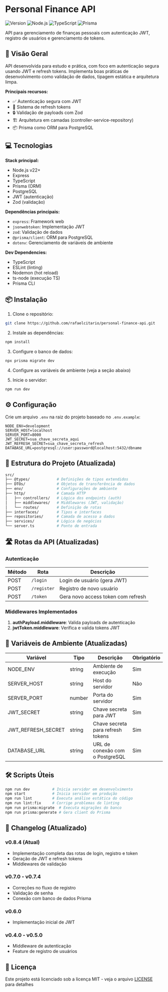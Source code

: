 # Personal Finance API

![Version](https://img.shields.io/badge/version-v0.8.4-blue)
![Node.js](https://img.shields.io/badge/Node.js-v22.15.1+-green)
![TypeScript](https://img.shields.io/badge/TypeScript-v5.8.3+-blue)
![Prisma](https://img.shields.io/badge/Prisma-ORM-brightgreen)

API para gerenciamento de finanças pessoais com autenticação JWT, registro de usuários e gerenciamento de tokens.

## 🌟 Visão Geral

API desenvolvida para estudo e prática, com foco em autenticação segura usando JWT e refresh tokens. Implementa boas práticas de desenvolvimento como validação de dados, tipagem estática e arquitetura limpa.

**Principais recursos:**

- ✅ Autenticação segura com JWT
- 🔄️ Sistema de refresh tokens
- 🔒 Validação de payloads com Zod
- 🏗️ Arquitetura em camadas (controller-service-repository)
- 📦 Prisma como ORM para PostgreSQL

## 💻 Tecnologias

**Stack principal:**

- Node.js v22+
- Express
- TypeScript
- Prisma (ORM)
- PostgreSQL
- JWT (autenticação)
- Zod (validação)

**Dependências principais:**

- `express`: Framework web
- `jsonwebtoken`: Implementação JWT
- `zod`: Validação de dados
- `@prisma/client`: ORM para PostgreSQL
- `dotenv`: Gerenciamento de variáveis de ambiente

**Dev Dependencies:**

- TypeScript
- ESLint (linting)
- Nodemon (hot reload)
- ts-node (execução TS)
- Prisma CLI

## 📦 Instalação

1. Clone o repositório:

```bash
git clone https://github.com/rafaelcitario/personal-finance-api.git
```

2. Instale as dependências:

```bash
npm install
```

3. Configure o banco de dados:

```bash
npx prisma migrate dev
```

4. Configure as variáveis de ambiente (veja a seção abaixo)

5. Inicie o servidor:

```bash
npm run dev
```

## ⚙️ Configuração

Crie um arquivo `.env` na raiz do projeto baseado no `.env.example`:

```env
NODE_ENV=development
SERVER_HOST=localhost
SERVER_PORT=8000
JWT_SECRET=sua_chave_secreta_aqui
JWT_REFRESH_SECRET=sua_chave_secreta_refresh
DATABASE_URL=postgresql://user:password@localhost:5432/dbname
```

## 📂 Estrutura do Projeto (Atualizada)

```bash
src/
├── @types/            # Definições de tipos extendidos
├── DTOs/              # Objetos de transferência de dados
├── env/               # Configurações de ambiente
├── http/              # Camada HTTP
│   ├── controllers/   # Lógica dos endpoints (auth)
│   ├── middlewares/   # Middlewares (JWT, validação)
│   └── routes/        # Definição de rotas
├── interfaces/        # Tipos e interfaces
├── repositories/      # Camada de acesso a dados
├── services/          # Lógica de negócios
└── server.ts          # Ponto de entrada
```

## 🛣️ Rotas da API (Atualizadas)

### Autenticação

| Método | Rota        | Descrição                          |
|--------|-------------|------------------------------------|
| POST   | `/login`    | Login de usuário (gera JWT)        |
| POST   | `/register` | Registro de novo usuário           |
| POST   | `/token`    | Gera novo access token com refresh |

### Middlewares Implementados

1. **authPayload.middleware**: Valida payloads de autenticação
2. **jwtToken.middleware**: Verifica e valida tokens JWT

## 🔧 Variáveis de Ambiente (Atualizadas)

| Variável            | Tipo     | Descrição                              | Obrigatório |
|---------------------|----------|----------------------------------------|-------------|
| NODE_ENV            | string   | Ambiente de execução                   | Sim         |
| SERVER_HOST         | string   | Host do servidor                       | Não         |
| SERVER_PORT         | number   | Porta do servidor                      | Sim         |
| JWT_SECRET          | string   | Chave secreta para JWT                 | Sim         |
| JWT_REFRESH_SECRET  | string   | Chave secreta para refresh tokens      | Sim         |
| DATABASE_URL        | string   | URL de conexão com o PostgreSQL        | Sim         |

## 🛠️ Scripts Úteis

```bash
npm run dev          # Inicia servidor em desenvolvimento
npm start            # Inicia servidor em produção
npm run lint         # Executa análise estática do código
npm run lint:fix     # Corrige problemas de linting
npm run prisma:migrate  # Executa migrações do banco
npm run prisma:generate # Gera client do Prisma
```

## 📜 Changelog (Atualizado)

### v0.8.4 (Atual)

- Implementação completa das rotas de login, registro e token
- Geração de JWT e refresh tokens
- Middlewares de validação

### v0.7.0 - v0.7.4

- Correções no fluxo de registro
- Validação de senha
- Conexão com banco de dados Prisma

### v0.6.0

- Implementação inicial de JWT

### v0.4.0 - v0.5.0

- Middleware de autenticação
- Feature de registro de usuários

## 📄 Licença

Este projeto está licenciado sob a licença MIT - veja o arquivo [LICENSE](LICENSE) para detalhes
